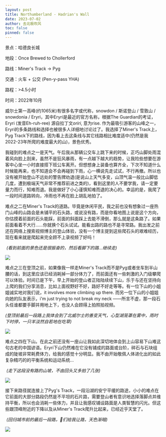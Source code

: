 ```yaml
---
layout: post
title: Northumberland - Hadrian's Wall
date: 2023-07-02
author: 去北极吹风
toc: false
pinned: false
---
```



景点：哈德良长城

地段：Once Brewed to Chollerford



路线：Miner's Track -> Pyg

交通：火车 + 公交 (Pen-y-pass YHA) 

路程：>4.5小时

时间：2022年10月

威尔士第一高峰(约1065米)有很多名字或代称，snowdon / 斯诺登山 / 雪敦山 / snowdonia / Eryri，其中Eryri是最近的官方名称，根据The Guardian的考证，Eryri (发音Eh-ruh-ree) 源自拉丁文*oriri*, 意为rise. 作为最吸引游客的山峰之一，Eryri的多条路线和选择也被很多人详细地讨论过了。我选择了Miner's Track上，Pyg Track下的路线，因为看上去这条线与其它线路相比难度适中(仍然是我2022-23年所爬的难度最大的山)，景色优秀。

我碰到的难点之一是天气。午后我从那辆公交车上跳下来的时候，正巧山脚处雨混着风向脸上刮来，虽然不是狂风暴雨，有一点越下越大的趋势，让我险些想要在游客中心坐一小时直接搭下班公车离开。但想想身上装备也算齐全，下次不知道什么时候能再来，也不知道会不会再碰到下雨，心一横说先走试试，不行再撤。所以也没有被开始登山不远处的警告牌劝退(是说山上天气多变，山顶气温一般比山脚低几度，遭到极端天气非常不推荐前进之类的)，看到这里的人不要学我，请一定要量力而行，知难而退。我是做好了小心谨慎知难而退的决心的。幸运的是，我爬了一段时间道路转向，冷雨也不再在脸上胡乱地拍了。

难点之二在Miner's Track的道路。毕竟是休闲平民，我之前也没有想象过一座热门山峰的山路会是未铺平的石头路，或说没有路，而是你看地图上说是这个方向，你估摸着前面的石头能踩，前面的斜面踩上去能不滑倒，那么就是这条路了。如果前面看着不大行……你就换个石头试试。能看出路的路也不是寻常路。我出发之前还在网络上搜索视频博主的登山体验，没有一个博主提到这些爬石头的艰难经历，现在看来就是爬起来完全顾不上录视频了好吗！

​	*(看到前面的景色还是很振奋的，然后看脚下的路…继续走)*

![](https://raw.githubusercontent.com/wkm-um/wkm-um.github.io/master/images/eryri_1.jpg)

难点之三在登顶之前，如果像我一样走Miner's Track而不是Pyg或者坐车到半山腰的话，到这里应该已经消耗掉一部分体力了，而前面还有一些刺激的入门级攀爬可以体验。时间已是下午，早上开始的登山者正陆陆续续下山，乐于与还在坚持向上爬的我们分享消息，比如上面视野好不好，路好不好走等等。有一位下山的小姐姐诚实地对我们说，it involves more climbing up there. 而另一位下山的小姐姐向她的队友表示，i'm just trying to not break my neck ——所言不虚，那一段石头任谁都要手脚并用地上下，也没人会顾得上拍照拍视频。

​	*(登顶前最后一段路上我体会到了北威尔士的善变天气，心型湖笼罩在雾中，雨时下时停，一只羊淡然自若地在吃草)*

![](https://raw.githubusercontent.com/wkm-um/wkm-um.github.io/master/images/eryri_2.jpg)

难点之四在下山。在此之前还没有一座山让我如此深切地体会到上山容易下山难这句古老的中国谚语。Eryri下山仍然难在它没有铺成的路面或台阶，碎石与石块组成的陡坡非常耗费体力，给我的感觉十分明显。我不由开始敬佩人体进化出的如此复杂精巧的的平衡系统和运动系统…

​	*(走下这段没有路的山坡，不由回头又多拍了几张)*

![](https://raw.githubusercontent.com/wkm-um/wkm-um.github.io/master/images/eryri_3.jpg)

接下来路径就连接上了Pyg's Track，一段沿湖的安宁平缓的路途，小小的难点在它前面的大部分路段仍然是不平坦的石片路，需要登山者有意识地选择落脚点并维持平衡，所以也会消耗一些体力，并且让我感叹铺设路面是人类智慧的闪光。但这些跟顶峰附近的下降以及从Miner's Track爬升比起来，已经近乎天堂了。

​	*(回归城市前的最后一段路，🐏们给我让路，天色渐暗)*

![](https://raw.githubusercontent.com/wkm-um/wkm-um.github.io/master/images/eryri_4.jpg)



